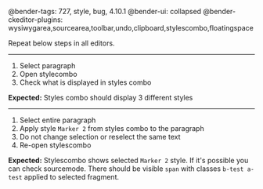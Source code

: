 @bender-tags: 727, style, bug, 4.10.1
@bender-ui: collapsed
@bender-ckeditor-plugins: wysiwygarea,sourcearea,toolbar,undo,clipboard,stylescombo,floatingspace

Repeat below steps in all editors.

----

1. Select paragraph
2. Open stylecombo
3. Check what is displayed in styles combo

**Expected:** Styles combo should display 3 different styles

----

1. Select entire paragraph
2. Apply style `Marker 2` from styles combo to the paragraph
3. Do not change selection or reselect the same text
4. Re-open stylescombo

**Expected:** Stylescombo shows selected `Marker 2` style. If it's possible you can check sourcemode. There should be
visible `span` with classes `b-test a-test` applied to selected fragment.
